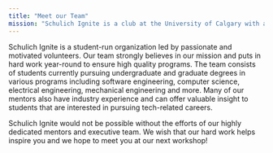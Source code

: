 ```yaml
---
title: "Meet our Team"
mission: "Schulich Ignite is a club at the University of Calgary with a mission to inspire the next generation of programmers and make learning to code fun and accessible for all students! We offer free introductory and advanced Python workshops to high school students across Canada through virtual and in-person sessions. All students are connected with mentors who are able to offer one-on-one support as well as insight in to their experience as students in technology themselves!"
---
```


Schulich Ignite is a student-run organization led by passionate and motivated volunteers. Our team strongly believes in our mission and puts in hard work year-round to ensure high quality programs. The team consists of students currently pursuing undergraduate and graduate degrees in various programs including software engineering, computer science, electrical engineering, mechanical engineering and more. Many of our mentors also have industry experience and can offer valuable insight to students that are interested in pursuing tech-related careers.

Schulich Ignite would not be possible without the efforts of our highly dedicated mentors and executive team. We wish that our hard work helps inspire you and we hope to meet you at our next workshop!
